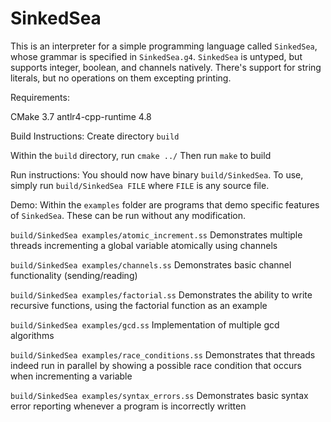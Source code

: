 # SinkedSea
This is an interpreter for a simple programming language called `SinkedSea`, whose grammar is specified in `SinkedSea.g4`.
`SinkedSea` is untyped, but supports integer, boolean, and channels natively. There's support for string literals, but no operations on them excepting printing.

Requirements:

CMake 3.7
antlr4-cpp-runtime 4.8

Build Instructions:
Create directory `build`

Within the `build` directory, run `cmake ../`
Then run `make` to build

Run instructions:
You should now have binary `build/SinkedSea`. To use, simply run `build/SinkedSea FILE` where `FILE` is any source file.

Demo:
Within the `examples` folder are programs that demo specific features of `SinkedSea`. These can be run without any modification.

`build/SinkedSea examples/atomic_increment.ss` Demonstrates multiple threads incrementing a global variable atomically using channels

`build/SinkedSea examples/channels.ss` Demonstrates basic channel functionality (sending/reading)

`build/SinkedSea examples/factorial.ss` Demonstrates the ability to write recursive functions, using the factorial function as an example

`build/SinkedSea examples/gcd.ss` Implementation of multiple gcd algorithms

`build/SinkedSea examples/race_conditions.ss` Demonstrates that threads indeed run in parallel by showing a possible race condition that occurs when incrementing a variable

`build/SinkedSea examples/syntax_errors.ss` Demonstrates basic syntax error reporting whenever a program is incorrectly written